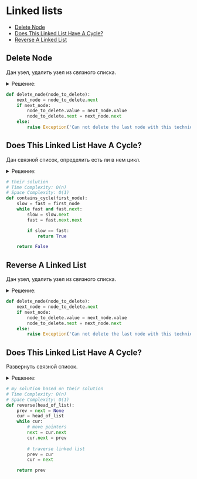 # Linked lists
+ [Delete Node](#delete-node)
+ [Does This Linked List Have A Cycle?](#does-this-linked-list-have-a-cycle?)
+ [Reverse A Linked List](#reverse-a-linked-list)


## Delete Node
Дан узел, удалить узел из связного списка.

<details><summary>Решение:</summary><blockquote>

<ol>
 <li>Удалить не выйдет, т.к. нет указателя на предыдущий относительного удаляемого узел.</li>
 <li>Можно удалить последующий за удаляемым узлом узел, предварительно скопировав значение след. узла в уздаляемый.</li>
 <li>Способ не позволяет удалить последний узел списка.</li>
</ol>

</blockquote></details>


```python
def delete_node(node_to_delete):
    next_node = node_to_delete.next
    if next_node:
        node_to_delete.value = next_node.value
        node_to_delete.next = next_node.next
    else:
        raise Exception('Can not delete the last node with this technique')

```


## Does This Linked List Have A Cycle?
Дан связной список, определить есть ли в нем цикл.

<details><summary>Решение:</summary><blockquote>

<ol>
 <li>Используем два указателя, изначльно оба на голове списка.</li>
 <li>На каждой итерации переставляем медленный указатель на один узел, быстрый указатель на два узла.</li>
 <li>Если указатели встретились, то в списке есть цикл, иначе цикла нет.</li>
</ol>

</blockquote></details>


```python
# their solution
# Time Complexity: O(n)
# Space Complexity: O(1)
def contains_cycle(first_node):
    slow = fast = first_node
    while fast and fast.next:
        slow = slow.next
        fast = fast.next.next

        if slow == fast:
            return True

    return False

```


## Reverse A Linked List
Дан узел, удалить узел из связного списка.

<details><summary>Решение:</summary><blockquote>

<ol>
 <li>Удалить не выйдет, т.к. нет указателя на предыдущий относительного удаляемого узел.</li>
 <li>Можно удалить последующий за удаляемым узлом узел, предварительно скопировав значение след. узла в уздаляемый.</li>
 <li>Способ не позволяет удалить последний узел списка.</li>
</ol>

</blockquote></details>


```python
def delete_node(node_to_delete):
    next_node = node_to_delete.next
    if next_node:
        node_to_delete.value = next_node.value
        node_to_delete.next = next_node.next
    else:
        raise Exception('Can not delete the last node with this technique')

```


## Does This Linked List Have A Cycle?
Развернуть связной список.

<details><summary>Решение:</summary><blockquote>

<ol>
 <li>Итерируем список.</li>
 <li>На каждой итерации сохраняем указатель на следующий, для перехода на него в конце итерации.</li>
 <li>Перезаписвываем указатель со следующего на прошедший.</li>
 <li>Проходим к след. узлу.</li>
 <li>Вернуть прошедший.</li>
</ol>

</blockquote></details>


```python
# my solution based on their solution
# Time Complexity: O(n)
# Space Complexity: O(1)
def reverse(head_of_list):
    prev = next = None
    cur = head_of_list
    while cur:
        # move pointers
        next = cur.next
        cur.next = prev
        
        # traverse linked list
        prev = cur
        cur = next

    return prev

```

